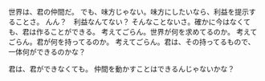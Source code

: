 世界は、君の仲間だ。
でも、味方じゃない。味方にしたいなら、利益を提示することさ。
んん？　利益なんてない？
そんなことないさ。確かに今はなくても、君は作ることができる。
考えてごらん。世界が何を求めてるのか。
考えてごらん。君が何を持ってるのか。
考えてごらん。君は、その持ってるもので、一体何ができるのかな？

君は、君ができなくても。
仲間を動かすことはできるんじゃないかな？